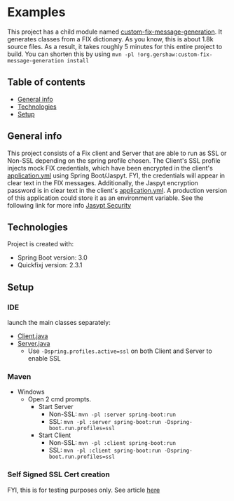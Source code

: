 Examples
=======

<p>
</p>

This project has a child module named 
[custom-fix-message-generation](quickfixj/custom-fix-message-generation). It generates classes
from a FIX dictionary. As you know, this is about 1.8k source files. As a result, it takes roughly
5 minutes for this entire project to build. You can shorten this by using `
mvn -pl !org.gershaw:custom-fix-message-generation install
`


## Table of contents
* [General info](#general-info)
* [Technologies](#technologies)
* [Setup](#setup)

## General info
This project consists of a Fix client and Server that are able to run as SSL or Non-SSL 
depending on the spring profile chosen. The Client's SSL profile injects mock FIX credentials, 
which have been encrypted in the client's 
[application.yml](quickfixj/client/src/main/resources/application.yml) using Spring Boot/Jaspyt. 
FYI, the credentials will appear in clear text in the FIX messages. Additionally, the Jaspyt
encryption password is in clear text in the client's 
[application.yml](quickfixj/client/src/main/resources/application.yml).
A production version of this application could store it as an environment variable. 
See the following link for more info 
[Jasypt Security](https://github.com/ulisesbocchio/jasypt-spring-boot#demo-app)




## Technologies
Project is created with:
- Spring Boot version: 3.0
- Quickfixj version: 2.3.1


## Setup
 
### IDE
launch the main classes separately: 
- [Client.java](quickfixj/client/src/main/java/org/gershaw/quickfixj/ssl/client/Client.java) 
- [Server.java](quickfixj/server/src/main/java/org/gershaw/quickfixj/server/Server.java)
  - Use `-Dspring.profiles.active=ssl` on both Client and Server to enable SSL

### Maven
- Windows
  - Open 2 cmd prompts.
    - Start Server
      - Non-SSL: `mvn -pl :server spring-boot:run`
      - SSL: `mvn -pl :server spring-boot:run -Dspring-boot.run.profiles=ssl`
    - Start Client 
      - Non-SSL: `mvn -pl :client spring-boot:run`
      - SSL: `mvn -pl :client spring-boot:run -Dspring-boot.run.profiles=ssl`

### Self Signed SSL Cert creation
FYI, this is for testing purposes only. See article [here](https://community.pivotal.io/s/article/Generating-a-self-signed-SSL-certificate-using-the-Java-keytool-command?language=en_US0)